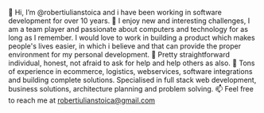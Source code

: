 👋 Hi, I’m @robertiulianstoica and i have been working in software development for over 10 years.
👀 I enjoy new and interesting challenges, I am a team player and passionate about computers and technology for as long as I remember. I would love to work in building a product which makes people's lives easier, in which i believe and that can provide the proper environment for my personal development.
🌱 Pretty straightforward individual, honest, not afraid to ask for help and help others as also.
💞️ Tons of experience in ecommerce, logistics, webservices, software integrations and building complete solutions. Specialised in full stack web development, business solutions, architecture planning and problem solving.
📫 Feel free to reach me at robertiulianstoica@gmail.com

<!---
robertiulianstoica/robertiulianstoica is a ✨ special ✨ repository because its `README.md` (this file) appears on your GitHub profile.
You can click the Preview link to take a look at your changes.
--->
